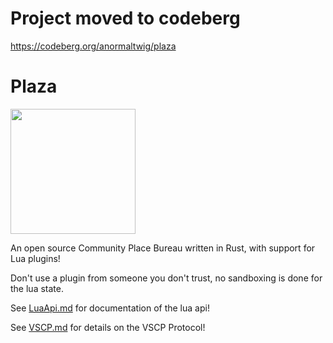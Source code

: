 # Project moved to codeberg

https://codeberg.org/anormaltwig/plaza

# Plaza

<img src="resources/logo.png" height="200">

An open source Community Place Bureau written in Rust, with support for Lua plugins!

Don't use a plugin from someone you don't trust, no sandboxing is done for the lua state.

See [LuaApi.md](/resources/LuaApi.md) for documentation of the lua api!

See [VSCP.md](/resources/VSCP.md) for details on the VSCP Protocol!


